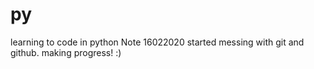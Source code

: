 # py
learning to code in python
Note 16022020
started messing with git and github. making progress! :)
